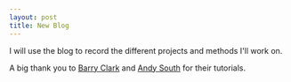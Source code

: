 ```yaml
---
layout: post
title: New Blog
---
```


I will use the blog to record the different projects and methods I'll work on. 

A big thank you to [Barry Clark](http://www.smashingmagazine.com/2014/08/build-blog-jekyll-github-pages/) and [Andy South](http://andysouth.github.io/blog-setup/) for their tutorials. 
